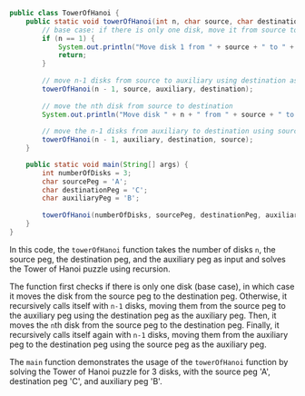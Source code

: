 
```java
public class TowerOfHanoi {
    public static void towerOfHanoi(int n, char source, char destination, char auxiliary) {
        // base case: if there is only one disk, move it from source to destination
        if (n == 1) {
            System.out.println("Move disk 1 from " + source + " to " + destination);
            return;
        }
        
        // move n-1 disks from source to auxiliary using destination as the auxiliary peg
        towerOfHanoi(n - 1, source, auxiliary, destination);
        
        // move the nth disk from source to destination
        System.out.println("Move disk " + n + " from " + source + " to " + destination);
        
        // move the n-1 disks from auxiliary to destination using source as the auxiliary peg
        towerOfHanoi(n - 1, auxiliary, destination, source);
    }

    public static void main(String[] args) {
        int numberOfDisks = 3;
        char sourcePeg = 'A';
        char destinationPeg = 'C';
        char auxiliaryPeg = 'B';
        
        towerOfHanoi(numberOfDisks, sourcePeg, destinationPeg, auxiliaryPeg);
    }
}
```

In this code, the `towerOfHanoi` function takes the number of disks `n`, the source peg, the destination peg, and the auxiliary peg as input and solves the Tower of Hanoi puzzle using recursion.

The function first checks if there is only one disk (base case), in which case it moves the disk from the source peg to the destination peg. Otherwise, it recursively calls itself with `n-1` disks, moving them from the source peg to the auxiliary peg using the destination peg as the auxiliary peg. Then, it moves the `n`th disk from the source peg to the destination peg. Finally, it recursively calls itself again with `n-1` disks, moving them from the auxiliary peg to the destination peg using the source peg as the auxiliary peg.

The `main` function demonstrates the usage of the `towerOfHanoi` function by solving the Tower of Hanoi puzzle for 3 disks, with the source peg 'A', destination peg 'C', and auxiliary peg 'B'.
